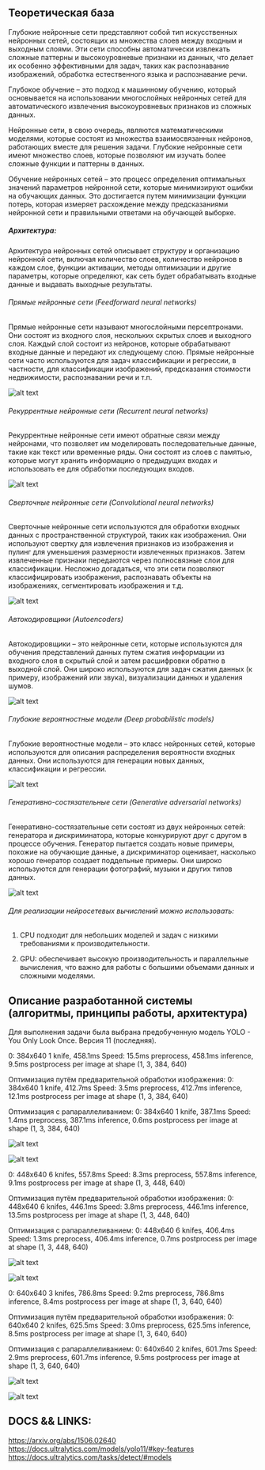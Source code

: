 ## Теоретическая база

Глубокие нейронные сети представляют собой тип искусственных нейронных сетей, состоящих из множества слоев между входным и выходным слоями. Эти сети способны автоматически извлекать сложные паттерны и высокоуровневые признаки из данных, что делает их особенно эффективными для задач, таких как распознавание изображений, обработка естественного языка и распознавание речи.

Глубокое обучение – это подход к машинному обучению, который основывается на использовании многослойных нейронных сетей для автоматического извлечения высокоуровневых признаков из сложных данных.

Нейронные сети, в свою очередь, являются математическими моделями, которые состоят из множества взаимосвязанных нейронов, работающих вместе для решения задачи. Глубокие нейронные сети имеют множество слоев, которые позволяют им изучать более сложные функции и паттерны в данных.

Обучение нейронных сетей – это процесс определения оптимальных значений параметров нейронной сети, которые минимизируют ошибки на обучающих данных. Это достигается путем минимизации функции потерь, которая измеряет расхождение между предсказаниями нейронной сети и правильными ответами на обучающей выборке.

##### Архитектура:
Архитектура нейронных сетей описывает структуру и организацию нейронной сети, включая количество слоев, количество нейронов в каждом слое, функции активации, методы оптимизации и другие параметры, которые определяют, как сеть будет обрабатывать входные данные и выдавать выходные результаты.

###### Прямые нейронные сети (Feedforward neural networks)
Прямые нейронные сети называют многослойными персептронами. Они состоят из входного слоя, нескольких скрытых слоев и выходного слоя. Каждый слой состоит из нейронов, которые обрабатывают входные данные и передают их следующему слою. Прямые нейронные сети часто используются для задач классификации и регрессии, в частности, для классификации изображений, предсказания стоимости недвижимости, распознавании речи и т.п.

![alt text](image.png)

###### Рекуррентные нейронные сети (Recurrent neural networks)
Рекуррентные нейронные сети имеют обратные связи между нейронами, что позволяет им моделировать последовательные данные, такие как текст или временные ряды. Они состоят из слоев с памятью, которые могут хранить информацию о предыдущих входах и использовать ее для обработки последующих входов.

![alt text](image-1.png)

###### Сверточные нейронные сети (Convolutional neural networks)
Сверточные нейронные сети используются для обработки входных данных с пространственной структурой, таких как изображения. Они используют свертку для извлечения признаков из изображения и пулинг для уменьшения размерности извлеченных признаков. Затем извлеченные признаки передаются через полносвязные слои для классификации. Несложно догадаться, что эти сети позволяют классифицировать изображения, распознавать объекты на изображениях, сегментировать изображения и т.д.

![alt text](image-2.png)


###### Автокодировщики (Autoencoders)
Автокодировщики – это нейронные сети, которые используются для обучения представлений данных путем сжатия информации из входного слоя в скрытый слой и затем расшифровки обратно в выходной слой. Они широко используются для задач сжатия данных (к примеру, изображений или звука), визуализации данных и удаления шумов.

![alt text](image-4.png)

###### Глубокие вероятностные модели (Deep probabilistic models)
Глубокие вероятностные модели – это класс нейронных сетей, которые используются для описания распределения вероятности входных данных. Они используются для генерации новых данных, классификации и регрессии.

![alt text](image-5.png)

###### Генеративно-состязательные сети (Generative adversarial networks)
Генеративно-состязательные сети состоят из двух нейронных сетей: генератора и дискриминатора, которые конкурируют друг с другом в процессе обучения. Генератор пытается создать новые примеры, похожие на обучающие данные, а дискриминатор оценивает, насколько хорошо генератор создает поддельные примеры. Они широко используются для генерации фотографий, музыки и других типов данных.

![alt text](image-6.png)

###### Для реализации нейросетевых вычислений можно использовать:

1. CPU подходит для небольших моделей и задач с низкими требованиями к производительности.

2. GPU: обеспечивает высокую производительность и параллельные вычисления, что важно для работы с большими объемами данных и сложными моделями.




## Описание разработанной системы (алгоритмы, принципы работы, архитектура) 
Для выполнения задачи была выбрана предобученную модель YOLO - You Only Look Once.
Версия 11 (последняя).

0: 384x640 1 knife, 458.1ms
Speed: 15.5ms preprocess, 458.1ms inference, 9.5ms postprocess per image at shape (1, 3, 384, 640)

Оптимизация путём предварительной обработки изображения:
0: 384x640 1 knife, 412.7ms
Speed: 3.5ms preprocess, 412.7ms inference, 12.1ms postprocess per image at shape (1, 3, 384, 640)

Оптимизация с рапараллеливанием:
0: 384x640 1 knife, 387.1ms
Speed: 1.4ms preprocess, 387.1ms inference, 0.6ms postprocess per image at shape (1, 3, 384, 640)

![alt text](src/input_image.jpg)

![alt text](<good_results/image copy 2.png>)


0: 448x640 6 knifes, 557.8ms
Speed: 8.3ms preprocess, 557.8ms inference, 9.1ms postprocess per image at shape (1, 3, 448, 640)

Оптимизация путём предварительной обработки изображения:
0: 448x640 6 knifes, 446.1ms
Speed: 3.8ms preprocess, 446.1ms inference, 13.5ms postprocess per image at shape (1, 3, 448, 640)

Оптимизация с рапараллеливанием:
0: 448x640 6 knifes, 406.4ms
Speed: 1.3ms preprocess, 406.4ms inference, 0.7ms postprocess per image at shape (1, 3, 448, 640)

![alt text](src/input_image1.jpg)

![alt text](good_results/image.png)


0: 640x640 3 knifes, 786.8ms
Speed: 9.2ms preprocess, 786.8ms inference, 8.4ms postprocess per image at shape (1, 3, 640, 640)

Оптимизация путём предварительной обработки изображения:
0: 640x640 2 knifes, 625.5ms
Speed: 3.0ms preprocess, 625.5ms inference, 8.5ms postprocess per image at shape (1, 3, 640, 640)

Оптимизация с рапараллеливанием:
0: 640x640 2 knifes, 601.7ms
Speed: 2.9ms preprocess, 601.7ms inference, 9.5ms postprocess per image at shape (1, 3, 640, 640)

![alt text](src/input_image2.jpg)

![alt text](<good_results/image copy.png>)















## DOCS && LINKS:

https://arxiv.org/abs/1506.02640
https://docs.ultralytics.com/models/yolo11/#key-features
https://docs.ultralytics.com/tasks/detect/#models